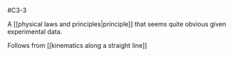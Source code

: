 #C3-3 

A [[physical laws and principles|principle]] that seems quite obvious given experimental data.

Follows from [[kinematics along a straight line]]